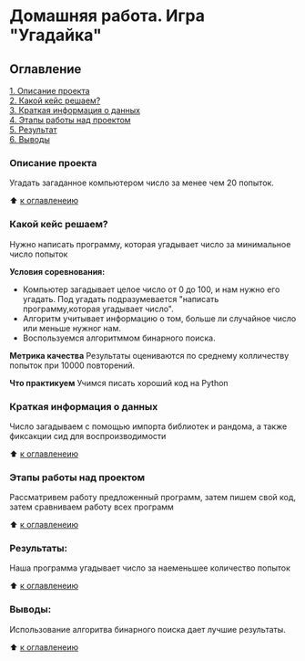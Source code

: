# Домашняя работа. Игра "Угадайка"

## Оглавление
[1. Описание проекта](https://github.com/MelRom1978/Guessing-game/tree/main/homework_0#%D0%BE%D0%BF%D0%B8%D1%81%D0%B0%D0%BD%D0%B8%D0%B5-%D0%BF%D1%80%D0%BE%D0%B5%D0%BA%D1%82%D0%B0)\
[2. Какой кейс решаем?](https://github.com/MelRom1978/Guessing-game/blob/main/homework_0/README.md#%D0%BA%D0%B0%D0%BA%D0%BE%D0%B9-%D0%BA%D0%B5%D0%B9%D1%81-%D1%80%D0%B5%D1%88%D0%B0%D0%B5%D0%BC)\
[3. Краткая информация о данных](https://github.com/MelRom1978/Guessing-game/blob/main/homework_0/README.md#%D0%BA%D1%80%D0%B0%D1%82%D0%BA%D0%B0%D1%8F-%D0%B8%D0%BD%D1%84%D0%BE%D1%80%D0%BC%D0%B0%D1%86%D0%B8%D1%8F-%D0%BE-%D0%B4%D0%B0%D0%BD%D0%BD%D1%8B%D1%85)\
[4. Этапы работы над проектом](https://github.com/MelRom1978/Guessing-game/blob/main/homework_0/README.md#%D1%8D%D1%82%D0%B0%D0%BF%D1%8B-%D1%80%D0%B0%D0%B1%D0%BE%D1%82%D1%8B-%D0%BD%D0%B0%D0%B4-%D0%BF%D1%80%D0%BE%D0%B5%D0%BA%D1%82%D0%BE%D0%BC)\
[5. Результат](https://github.com/MelRom1978/Guessing-game/blob/main/homework_0/README.md#%D1%80%D0%B5%D0%B7%D1%83%D0%BB%D1%8C%D1%82%D0%B0%D1%82%D1%8B)\
[6. Выводы](https://github.com/MelRom1978/Guessing-game/blob/main/homework_0/README.md#%D1%80%D0%B5%D0%B7%D1%83%D0%BB%D1%8C%D1%82%D0%B0%D1%82%D1%8B)

### Описание проекта
Угадать загаданное компьютером число за менее чем 20 попыток.

:arrow_up: [к оглавленеию]()


### Какой кейс решаем?
Нужно написать программу, которая угадывает число за минимальное число попыток

**Условия соревнования:**
- Компьютер загадывает целое число от 0 до 100, и нам нужно его угадать. Под угадать подразумевается "написать программу,которая угадывает число".
- Алгоритм учитывает информацию о том, больше ли случайное число или меньше нужног нам.
- Воспользуемся  алгоритммом бинарного поиска.

**Метрика качества**
Результаты оцениваются по среднему колличеству попыток при 10000 повторений.

**Что практикуем**
Учимся писать хороший код на Python

### Краткая информация о данных
Число загадываем с помощью импорта библиотек и рандома, а также фиксакции сид для воспроизводимости

:arrow_up: [к оглавленеию]()


### Этапы работы над проектом
Рассматривем работу предложенный программ, затем пишем свой код, затем сравниваем работу всех программ

:arrow_up: [к оглавленеию]()


### Результаты:
Наша программа  угадывает число за наеменьшее количество попыток

:arrow_up: [к оглавленеию]()


### Выводы:
Использование алгоритва бинарного поиска дает лучшие результаты.

:arrow_up: [к оглавленеию]()